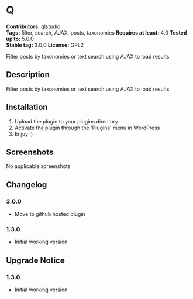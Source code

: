 # Q #
**Contributors:** qlstudio  
**Tags:** filter, search, AJAX, posts, taxonomies
**Requires at least:** 4.0
**Tested up to:** 5.0.0  
**Stable tag:** 3.0.0
**License:** GPL2  

Filter posts by taxonomies or text search using AJAX to load results

## Description ##

Filter posts by taxonomies or text search using AJAX to load results

## Installation ##

1. Upload the plugin to your plugins directory
1. Activate the plugin through the 'Plugins' menu in WordPress
1. Enjoy :)

## Screenshots ##

No applicable screenshots

## Changelog ##

### 3.0.0 ###

* Move to github hosted plugin

### 1.3.0 ###

* Initial working version

## Upgrade Notice ##

### 1.3.0 ###

* Initial working version